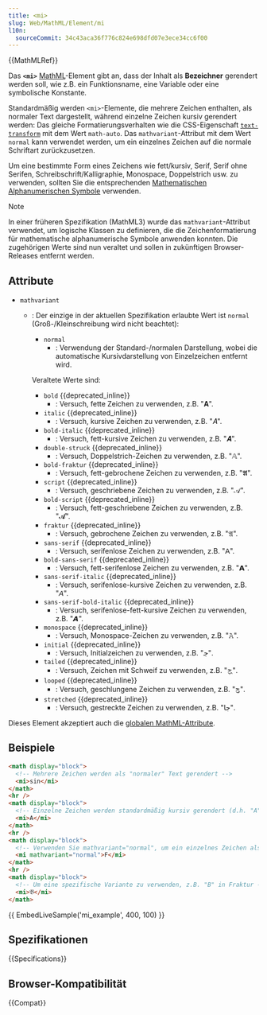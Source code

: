 ```yaml
---
title: <mi>
slug: Web/MathML/Element/mi
l10n:
  sourceCommit: 34c43aca36f776c824e698dfd07e3ece34cc6f00
---
```


{{MathMLRef}}

Das **`<mi>`** [MathML](/de/docs/Web/MathML)-Element gibt an, dass der Inhalt als **Bezeichner** gerendert werden soll, wie z.B. ein Funktionsname, eine Variable oder eine symbolische Konstante.

Standardmäßig werden `<mi>`-Elemente, die mehrere Zeichen enthalten, als normaler Text dargestellt, während einzelne Zeichen kursiv gerendert werden: Das gleiche Formatierungsverhalten wie die CSS-Eigenschaft [`text-transform`](/de/docs/Web/CSS/text-transform) mit dem Wert `math-auto`. Das `mathvariant`-Attribut mit dem Wert `normal` kann verwendet werden, um ein einzelnes Zeichen auf die normale Schriftart zurückzusetzen.

Um eine bestimmte Form eines Zeichens wie fett/kursiv, Serif, Serif ohne Serifen, Schreibschrift/Kalligraphie, Monospace, Doppelstrich usw. zu verwenden, sollten Sie die entsprechenden [Mathematischen Alphanumerischen Symbole](https://en.wikipedia.org/wiki/Mathematical_Alphanumeric_Symbols) verwenden.

> [!NOTE]
> In einer früheren Spezifikation (MathML3) wurde das `mathvariant`-Attribut verwendet, um logische Klassen zu definieren, die die Zeichenformatierung für mathematische alphanumerische Symbole anwenden konnten. Die zugehörigen Werte sind nun veraltet und sollen in zukünftigen Browser-Releases entfernt werden.

## Attribute

- `mathvariant`

  - : Der einzige in der aktuellen Spezifikation erlaubte Wert ist `normal` (Groß-/Kleinschreibung wird nicht beachtet):

    - `normal`
      - : Verwendung der Standard-/normalen Darstellung, wobei die automatische Kursivdarstellung von Einzelzeichen entfernt wird.

    Veraltete Werte sind:

    - `bold` {{deprecated_inline}}
      - : Versuch, fette Zeichen zu verwenden, z.B. "𝐀".
    - `italic` {{deprecated_inline}}
      - : Versuch, kursive Zeichen zu verwenden, z.B. "𝐴".
    - `bold-italic` {{deprecated_inline}}
      - : Versuch, fett-kursive Zeichen zu verwenden, z.B. "𝑨".
    - `double-struck` {{deprecated_inline}}
      - : Versuch, Doppelstrich-Zeichen zu verwenden, z.B. "𝔸".
    - `bold-fraktur` {{deprecated_inline}}
      - : Versuch, fett-gebrochene Zeichen zu verwenden, z.B. "𝕬".
    - `script` {{deprecated_inline}}
      - : Versuch, geschriebene Zeichen zu verwenden, z.B. "𝒜".
    - `bold-script` {{deprecated_inline}}
      - : Versuch, fett-geschriebene Zeichen zu verwenden, z.B. "𝓐".
    - `fraktur` {{deprecated_inline}}
      - : Versuch, gebrochene Zeichen zu verwenden, z.B. "𝔄".
    - `sans-serif` {{deprecated_inline}}
      - : Versuch, serifenlose Zeichen zu verwenden, z.B. "𝖠".
    - `bold-sans-serif` {{deprecated_inline}}
      - : Versuch, fett-serifenlose Zeichen zu verwenden, z.B. "𝗔".
    - `sans-serif-italic` {{deprecated_inline}}
      - : Versuch, serifenlose-kursive Zeichen zu verwenden, z.B. "𝘈".
    - `sans-serif-bold-italic` {{deprecated_inline}}
      - : Versuch, serifenlose-fett-kursive Zeichen zu verwenden, z.B. "𝘼".
    - `monospace` {{deprecated_inline}}
      - : Versuch, Monospace-Zeichen zu verwenden, z.B. "𝙰".
    - `initial` {{deprecated_inline}}
      - : Versuch, Initialzeichen zu verwenden, z.B. "𞸢".
    - `tailed` {{deprecated_inline}}
      - : Versuch, Zeichen mit Schweif zu verwenden, z.B. "𞹂".
    - `looped` {{deprecated_inline}}
      - : Versuch, geschlungene Zeichen zu verwenden, z.B. "𞺂".
    - `stretched` {{deprecated_inline}}
      - : Versuch, gestreckte Zeichen zu verwenden, z.B. "𞹢".

Dieses Element akzeptiert auch die [globalen MathML-Attribute](/de/docs/Web/MathML/Global_attributes).

## Beispiele

```html
<math display="block">
  <!-- Mehrere Zeichen werden als "normaler" Text gerendert -->
  <mi>sin</mi>
</math>
<hr />
<math display="block">
  <!-- Einzelne Zeichen werden standardmäßig kursiv gerendert (d.h. "A" wird als "𝐴" gerendert) -->
  <mi>A</mi>
</math>
<hr />
<math display="block">
  <!-- Verwenden Sie mathvariant="normal", um ein einzelnes Zeichen als normalen Text zu rendern -->
  <mi mathvariant="normal">F</mi>
</math>
<hr />
<math display="block">
  <!-- Um eine spezifische Variante zu verwenden, z.B. "B" in Fraktur -->
  <mi>𝔅</mi>
</math>
```

{{ EmbedLiveSample('mi_example', 400, 100) }}

## Spezifikationen

{{Specifications}}

## Browser-Kompatibilität

{{Compat}}
